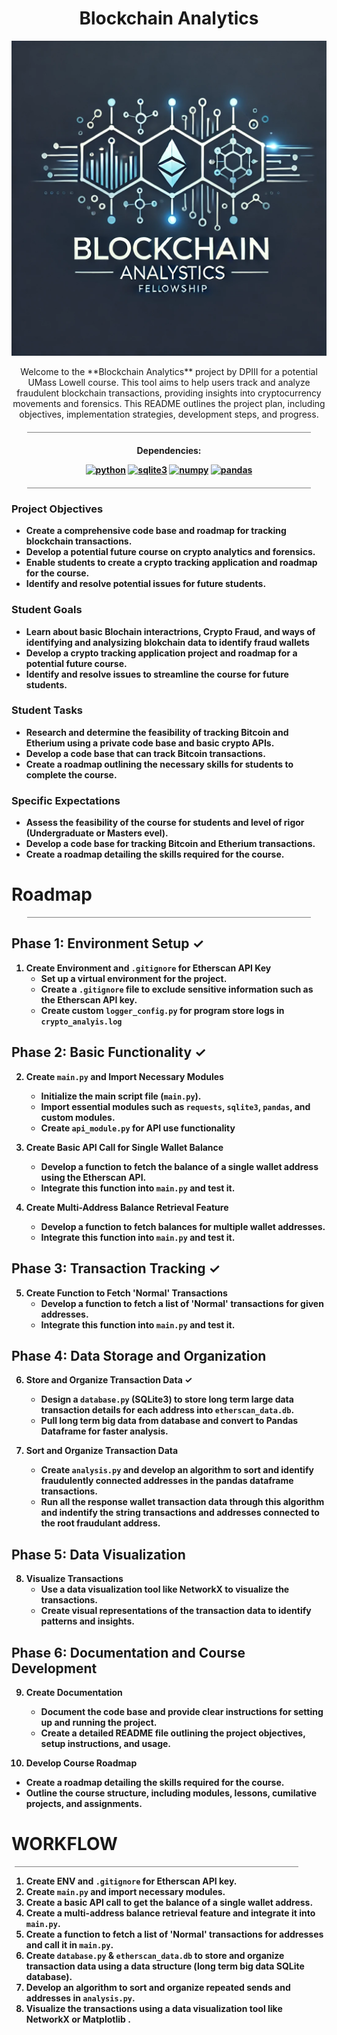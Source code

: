 
<h1 align="center"><strong>Blockchain Analytics</strong></h1>


![logo](blockchainanalyticslogo.png)




<p align="center">
Welcome to the **Blockchain Analytics** project by DPIII for a potential UMass Lowell course. This tool aims to help users track and analyze fraudulent blockchain transactions, providing insights into cryptocurrency movements and forensics. This README outlines the project plan, including objectives, implementation strategies, development steps, and progress.
</p>

<hr style="height:1px;border-width:1;color:white;background-color:grey;width:90%;margin: 20px auto;">
<p align="center">
  <b>Dependencies:</p>
<p align="center">
  <a href="https://www.python.org/downloads/release/python-3122/" target="_blank">
    <img src="https://img.shields.io/badge/python-v3.12.2-blue?labelColor=gray" alt="python" /></a>
  <a href="https://www.sqlite.org/" target="_blank">
    <img src="https://img.shields.io/badge/sqlite3-003B57?logo=sqlite&logoColor=ffffff" alt="sqlite3" /></a>
  <a href="https://numpy.org/" target="_blank">
    <img src="https://img.shields.io/badge/numpy-777BB4?logo=numpy&logoColor=ffffff" alt="numpy" /></a>
  <a href="https://pandas.pydata.org/" target="_blank">
    <img src="https://img.shields.io/badge/pandas-2C2D72?logo=pandas&logoColor=ffffff" alt="pandas" /></a>
</p>

<hr style="height:1px;border-width:1;color:white;background-color:grey;width:90%;margin: 20px auto;">

### Project Objectives

- Create a comprehensive code base and roadmap for tracking blockchain transactions.
- Develop a potential future course on crypto analytics and forensics.
- Enable students to create a crypto tracking application and roadmap for the course.
- Identify and resolve potential issues for future students.

### Student Goals

- Learn about basic Blochain interactrions, Crypto Fraud, and ways of identifying and analysizing blokchain data to identify fraud wallets
- Develop a crypto tracking application project and roadmap for a potential future course.
- Identify and resolve issues to streamline the course for future students.

### Student Tasks

- Research and determine the feasibility of tracking Bitcoin and Etherium using a private code base and basic crypto APIs.
- Develop a code base that can track Bitcoin transactions.
- Create a roadmap outlining the necessary skills for students to complete the course.

### Specific Expectations

- Assess the feasibility of the course for students and level of rigor (Undergraduate or Masters evel).
- Develop a code base for **tracking Bitcoin and Etherium** transactions.
- Create a roadmap detailing the skills required for the course.


# Roadmap
<hr style="height:1px;border-width:1;color:white;background-color:grey;width:90%;margin:auto;">

## Phase 1: Environment Setup ✓
1. **Create Environment and `.gitignore` for Etherscan API Key**
   - Set up a virtual environment for the project.
   - Create a `.gitignore` file to exclude sensitive information such as the Etherscan API key.
   - Create custom `logger_config.py` for program store logs in `crypto_analyis.log`

## Phase 2: Basic Functionality ✓
2. **Create `main.py` and Import Necessary Modules**
   - Initialize the main script file (`main.py`).
   - Import essential modules such as `requests`, `sqlite3`, `pandas`, and custom modules.
   - Create `api_module.py` for API use functionality
3. **Create Basic API Call for Single Wallet Balance**
   - Develop a function to fetch the balance of a single wallet address using the Etherscan API.
   - Integrate this function into `main.py` and test it.

4. **Create Multi-Address Balance Retrieval Feature**
   - Develop a function to fetch balances for multiple wallet addresses.
   - Integrate this function into `main.py` and test it.

## Phase 3: Transaction Tracking ✓
5. **Create Function to Fetch 'Normal' Transactions**
   - Develop a function to fetch a list of 'Normal' transactions for given addresses.
   - Integrate this function into `main.py` and test it.

## Phase 4: Data Storage and Organization 
6. **Store and Organize Transaction Data** ✓
   - Design a `database.py` (SQLite3) to store long term large data transaction details for each address into `etherscan_data.db`.
   - Pull long term big data from database and convert to Pandas Dataframe for faster analysis.

7. **Sort and Organize Transaction Data** 
   - Create `analysis.py` and develop an algorithm to sort and identify fraudulently connected addresses in the pandas dataframe transactions.
   - Run all the response wallet transaction data through this algorithm and indentify the string transactions and addresses connected to the root fraudulant address.

## Phase 5: Data Visualization
8. **Visualize Transactions**
   - Use a data visualization tool like NetworkX to visualize the transactions.
   - Create visual representations of the transaction data to identify patterns and insights.

## Phase 6: Documentation and Course Development
9. **Create Documentation**
   - Document the code base and provide clear instructions for setting up and running the project.
   - Create a detailed README file outlining the project objectives, setup instructions, and usage.

10. **Develop Course Roadmap**
   - Create a roadmap detailing the skills required for the course.
   - Outline the course structure, including modules, lessons, cumilative projects, and assignments.

# WORKFLOW 
<hr style="height:1px;border-width:1;color:white;background-color:grey;width:90%;margin: 5px;">

1. Create ENV and `.gitignore` for Etherscan API key.
2. Create `main.py` and import necessary modules.
3. Create a basic API call to get the balance of a single wallet address.
4. Create a multi-address balance retrieval feature and integrate it into `main.py`.
5. Create a function to fetch a list of 'Normal' transactions for addresses and call it in `main.py`.
6. Create `database.py` & `etherscan_data.db` to store and organize transaction data using a data structure (long term big data SQLite database).
7. Develop an algorithm to sort and organize repeated sends and addresses in `analysis.py`.
8. Visualize the transactions using a data visualization tool like NetworkX or Matplotlib .


